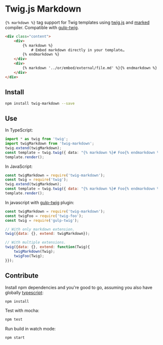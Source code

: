 # Twig.js Markdown

`{% markdown %}` tag support for Twig templates using [twig.js](https://github.com/justjohn/twig.js) and [marked](https://github.com/chjj/marked) compiler. Compatible with [gulp-twig](https://github.com/zimmen/gulp-twig).

```html
<div class="content">
    <div>
        {% markdown %}
            # Embed markdown directly in your template…
        {% endmarkdown %}
    </div>
    <div>
        {% markdown '../or/embed/external/file.md' %}{% endmarkdown %}
    </div>
</div>
```

## Install

```sh
npm install twig-markdown --save
```

## Use

In TypeScript:

```typescript
import * as twig from 'twig';
import twigMarkdown from 'twig-markdown';
twig.extend(twigMarkdown);
const template = twig.twig({ data: "{% markdown %}# Foo{% endmarkdown %}" });
template.render();
```

In JavaScript:

```js
const twigMarkdown = require('twig-markdown');
const twig = require('twig');
twig.extend(twigMarkdown);
const template = twig.twig({ data: "{% markdown %}# Foo{% endmarkdown %}" });
template.render();
```

In javascript with [gulp-twig](https://github.com/zimmen/gulp-twig) plugin:

```js
const twigMarkdown = require('twig-markdown');
const twigFoo = require('twig-foo');
const twig = require('gulp-twig');

// With only markdown extension.
twig({data: {}, extend: twigMarkdown});

// With multiple extensions.
twig({data: {}, extend: function(Twig){
    twigMarkdown(Twig);
    twigFoo(Twig);
}});
```

## Contribute

Install npm dependencies and you're good to go, assuming you also have globally [typescript](https://github.com/Microsoft/TypeScript):

```sh
npm install
```

Test with mocha:
```sh
npm test
```

Run build in watch mode:
```sh
npm start
```
